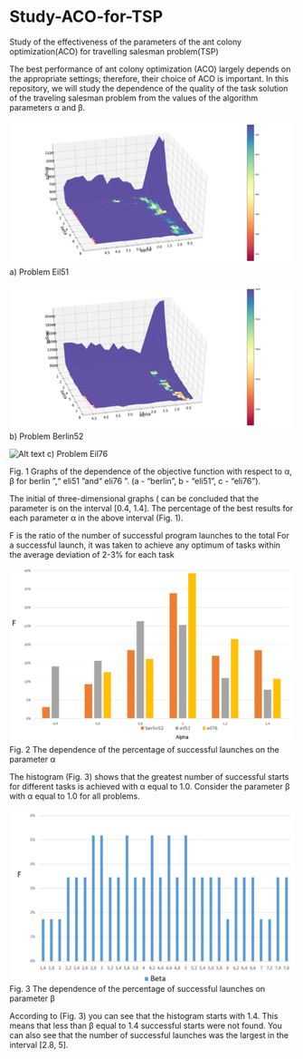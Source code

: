 # Study-ACO-for-TSP
Study of the effectiveness of the parameters of the ant colony optimization(ACO) for travelling salesman problem(TSP)

The best performance of ant colony optimization (ACO) largely depends on the appropriate settings; therefore, their choice of ACO is important. In this repository, we will study the dependence of the quality of the task solution of the traveling salesman problem from the values of the algorithm parameters α and β.

  
![Alt text](https://github.com/AiGaf1/Study-ACO-for-TSP/blob/master/Images/Eil51.png)
  a) Problem Eil51

  
![Alt text](https://github.com/AiGaf1/Study-ACO-for-TSP/blob/master/Images/berlin52.png)
  b) Problem Berlin52
  
  
![Alt text](https://github.com/AiGaf1/Study-ACO-for-TSP/blob/master/Images/eil76.png)
  c) Problem Eil76
  
  Fig. 1 Graphs of the dependence of the objective function with respect to α, β for berlin ”,“ eli51 ”and“ eli76 ”.
                                  (a - “berlin”, b - “eli51”, c - “eli76”).
  
The initial of three-dimensional graphs ( can be concluded that the parameter is on the interval [0.4, 1.4]. The percentage of the best results for each parameter α in the above interval (Fig. 1).

F is the ratio of the number of successful program launches to the total
For a successful launch, it was taken to achieve any optimum of tasks within the average deviation of 2-3% for each task


![Alt text](https://github.com/AiGaf1/Study-ACO-for-TSP/blob/master/Images/diagram.png)
  Fig. 2 The dependence of the percentage of successful launches on the parameter α 

The histogram (Fig. 3) shows that the greatest number of successful starts for different tasks is achieved with α equal to 1.0.
Consider the parameter β with α equal to 1.0 for all problems.

![Alt text](https://github.com/AiGaf1/Study-ACO-for-TSP/blob/master/Images/diagram1.png)
  Fig. 3 The dependence of the percentage of successful launches on parameter β
  
  According to (Fig. 3) you can see that the histogram starts with 1.4. This means that less than β equal to 1.4 successful starts were not found. You can also see that the number of successful launches was the largest in the interval [2.8, 5].
 

